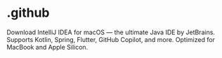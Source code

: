 # .github
Download IntelliJ IDEA for macOS — the ultimate Java IDE by JetBrains. Supports Kotlin, Spring, Flutter, GitHub Copilot, and more. Optimized for MacBook and Apple Silicon.
